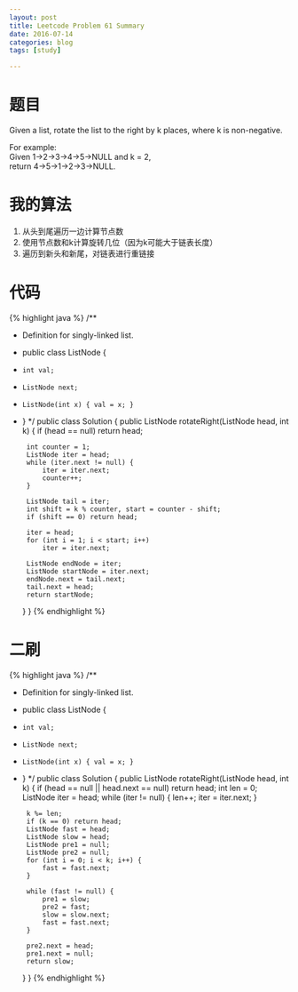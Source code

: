 ```yaml
---
layout: post
title: Leetcode Problem 61 Summary
date: 2016-07-14
categories: blog
tags: [study]

---
```


# 题目

Given a list, rotate the list to the right by k places, where k is non-negative.

For example:  
Given 1->2->3->4->5->NULL and k = 2,  
return 4->5->1->2->3->NULL.

# 我的算法

1. 从头到尾遍历一边计算节点数
2. 使用节点数和k计算旋转几位（因为k可能大于链表长度）
3. 遍历到新头和新尾，对链表进行重链接

# 代码

{% highlight java %}
/**
 * Definition for singly-linked list.
 * public class ListNode {
 *     int val;
 *     ListNode next;
 *     ListNode(int x) { val = x; }
 * }
 */
public class Solution {
    public ListNode rotateRight(ListNode head, int k) {
        if (head == null) return head;
        
        int counter = 1;
        ListNode iter = head;
        while (iter.next != null) {
            iter = iter.next;
            counter++;
        }
        
        ListNode tail = iter;
        int shift = k % counter, start = counter - shift;
        if (shift == 0) return head;
        
        iter = head;
        for (int i = 1; i < start; i++) 
            iter = iter.next;
            
        ListNode endNode = iter;
        ListNode startNode = iter.next;
        endNode.next = tail.next;
        tail.next = head;
        return startNode;
    }
}
{% endhighlight %}

# 二刷

{% highlight java %}
/**
 * Definition for singly-linked list.
 * public class ListNode {
 *     int val;
 *     ListNode next;
 *     ListNode(int x) { val = x; }
 * }
 */
public class Solution {
    public ListNode rotateRight(ListNode head, int k) {
        if (head == null || head.next == null) return head;
        int len = 0;
        ListNode iter = head;
        while (iter != null) {
            len++;
            iter = iter.next;
        }
        
        k %= len;
        if (k == 0) return head;
        ListNode fast = head;
        ListNode slow = head;
        ListNode pre1 = null;
        ListNode pre2 = null;
        for (int i = 0; i < k; i++) {
            fast = fast.next;
        }
        
        while (fast != null) {
            pre1 = slow;
            pre2 = fast;
            slow = slow.next;
            fast = fast.next;
        }
        
        pre2.next = head;
        pre1.next = null;
        return slow;
    }
}
{% endhighlight %}